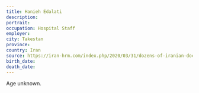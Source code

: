 ```yaml
---
title: Hanieh Edalati
description: 
portrait: 
occupation: Hospital Staff
employer: 
city: Takestan
province: 
country: Iran
source: https://iran-hrm.com/index.php/2020/03/31/dozens-of-iranian-doctors-died-during-irans-coronavirus-crisis/
birth_date: 
death_date: 
---
```


Age unknown.